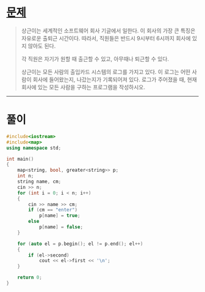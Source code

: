 # [문제](https://www.acmicpc.net/problem/7785 "#7785번")
  
> 상근이는 세계적인 소프트웨어 회사 기글에서 일한다. 이 회사의 가장 큰 특징은 자유로운 출퇴근 시간이다. 따라서, 직원들은 반드시 9시부터 6시까지 회사에 있지 않아도 된다.
> 
> 각 직원은 자기가 원할 때 출근할 수 있고, 아무때나 퇴근할 수 있다.
>
> 상근이는 모든 사람의 출입카드 시스템의 로그를 가지고 있다. 이 로그는 어떤 사람이 회사에 들어왔는지, 나갔는지가 기록되어져 있다. 로그가 주어졌을 때, 현재 회사에 있는 모든 사람을 구하는 프로그램을 작성하시오.
<hr/>

# 풀이

```cpp
#include<iostream>
#include<map>
using namespace std;

int main()
{
    map<string, bool, greater<string>> p;
    int n;
    string name, cm;
    cin >> n;
    for (int i = 0; i < n; i++)
    {
        cin >> name >> cm;
        if (cm == "enter")
            p[name] = true;
        else
            p[name] = false;
    }

    for (auto el = p.begin(); el != p.end(); el++)
    {
        if (el->second)
            cout << el->first << '\n';
    }

    return 0;
}
```

